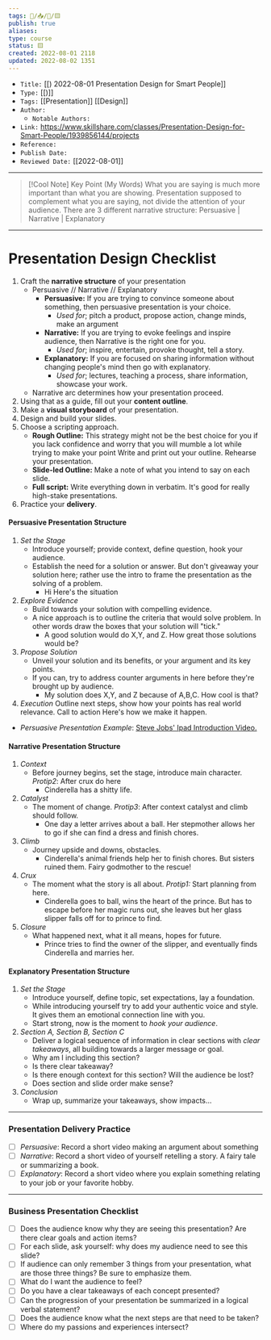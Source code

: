 ```yaml
---
tags: 🧠️/📥️/📼/🟨️
publish: true
aliases: 
type: course
status: 🟨️
created: 2022-08-01 2118
updated: 2022-08-02 1351
---
```


- `Title:` [[) 2022-08-01 Presentation Design for Smart People]]
- `Type:` [[)]]
- `Tags:` [[Presentation]] [[Design]] 
- `Author:` 
	- `Notable Authors:` 
- `Link:` https://www.skillshare.com/classes/Presentation-Design-for-Smart-People/1939856144/projects
- `Reference:` 
- `Publish Date:` 
- `Reviewed Date:` [[2022-08-01]]

---


> [!Cool Note] Key Point (My Words)
> What you are saying is much more important than what you are showing. Presentation supposed to complement what you are saying, not divide the attention of your audience.
> 	There are 3 different narrative structure: Persuasive | Narrative | Explanatory

---
# Presentation Design Checklist
1. Craft the **narrative structure** of your presentation
	- Persuasive // Narrative // Explanatory
		- **Persuasive:** If you are trying to convince someone about something, then persuasive presentation is your choice.
			- *Used for*; pitch a product, propose action, change minds, make an argument
		- **Narrative:** If you are trying to evoke feelings and inspire audience, then Narrative is the right one for you.
			- *Used for*; inspire, entertain,  provoke thought, tell a story.
		- **Explanatory:** If you are focused on sharing information without changing people's mind then go with explanatory. 
			- *Used for*; lectures, teaching a process, share information, showcase your work.
	- Narrative arc determines how your presentation proceed.
2. Using that as a guide, fill out your **content outline**. 
3. Make a **visual storyboard** of your presentation.
4. Design and build your slides.
5. Choose a scripting approach.
	- **Rough Outline:** This strategy might not be the best choice for you if you lack confidence and worry that you will mumble a lot while trying to make your point 
		Write and print out your outline. Rehearse your presentation. 
	- **Slide-led Outline:** Make a note of what you intend to say on each slide.
	- **Full script:** Write everything down in verbatim. It's good for really high-stake presentations.  
6. Practice your **delivery**.

#### Persuasive Presentation Structure
1. *Set the Stage*
	- Introduce yourself; provide context, define question, hook your audience.
	- Establish the need for a solution or answer. But don't giveaway your solution here; rather use the intro to frame the presentation as the solving of a problem.
		- Hi Here's the situation
2. *Explore Evidence*
	- Build towards your solution with compelling evidence. 
	- A nice approach is to outline the criteria that would solve problem. In other words draw the boxes that your solution will "tick."
		- A good solution would do X,Y, and Z. How great those solutions would be?
3. *Propose Solution*
	- Unveil your solution and its benefits, or your argument and its key points.
	- If you can, try to address counter arguments in here before they're brought up by audience.
		- My solution does X,Y, and Z because of A,B,C. How cool is that?
4. *Execution*
	Outline next steps, show how your points has real world relevance. Call to action
		Here's how we make it happen.
- *Persuasive Presentation Example*: [Steve Jobs' Ipad Introduction Video.](https://youtu.be/Ndnmtz8-S5I)

#### Narrative Presentation Structure
1. *Context*
	- Before journey begins, set the stage, introduce main character. *Protip2*: After crux do here
		- Cinderella has a shitty life. 
2. *Catalyst* 
	- The moment of change. *Protip3*: After context catalyst and climb should follow.
		- One day a letter arrives about a ball. Her stepmother allows her to go if she can find a dress and finish chores.
3. *Climb*
	- Journey upside and downs, obstacles. 
		- Cinderella's animal friends help her to finish chores. But sisters ruined them. Fairy godmother to the rescue!
4. *Crux*
	- The moment what the story is all about. *Protip1:* Start planning from here.
		- Cinderella goes to ball, wins the heart of the prince. But has to escape before her magic runs out, she leaves but her glass slipper falls off for to prince to find. 
5. *Closure*
	- What happened next, what it all means, hopes for future.
		- Prince tries to find the owner of the slipper, and eventually finds Cinderella and marries her.


#### Explanatory Presentation Structure
1. *Set the Stage*
	- Introduce yourself, define topic, set expectations, lay a foundation.
	- While introducing yourself try to add your authentic voice and style. It gives them an emotional connection line with you.
	- Start strong, now is the moment to *hook your audience*. 
2. *Section A, Section B, Section C*
	- Deliver a logical sequence of information in clear sections with *clear takeaways*, all building towards a larger message or goal.
	- Why am I including this section?
	- Is there clear takeaway?
	- Is there enough context for this section? Will the audience be lost?
	- Does section and slide order make sense?
3. *Conclusion*
	- Wrap up, summarize your takeaways, show impacts...



****
### Presentation Delivery Practice
- [ ] *Persuasive*: Record a short video making an argument about something
- [ ] *Narrative*: Record a short video of yourself retelling a story. A fairy tale or summarizing a book.
- [ ] *Explanatory*: Record a short video where you explain something relating to your job or your favorite hobby. 
***
### Business Presentation Checklist
- [ ] Does the audience know why they are seeing this presentation? Are there clear goals and action items? 
- [ ] For each slide, ask yourself: why does my audience need to see this slide?
- [ ] If audience can only remember 3 things from your presentation, what are those three things? Be sure to emphasize them. 
- [ ] What do I want the audience to feel?
- [ ] Do you have a clear takeaways of each concept presented?
- [ ] Can the progression of your presentation be summarized in a logical verbal statement?
- [ ] Does the audience know what the next steps are that need to be taken? 
- [ ] Where do my passions and experiences intersect?